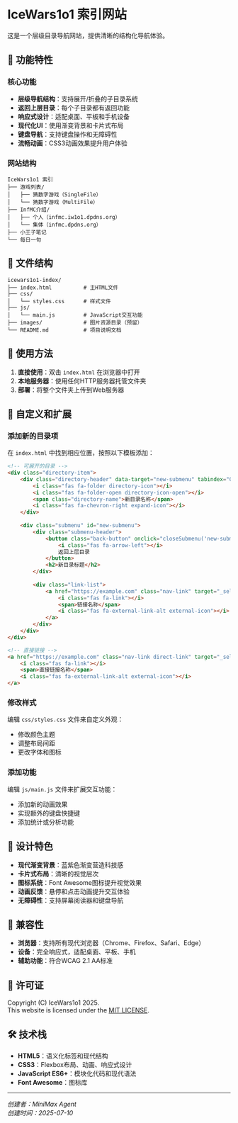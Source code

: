 # IceWars1o1 索引网站

这是一个层级目录导航网站，提供清晰的结构化导航体验。

## 🌟 功能特性

### 核心功能
- **层级导航结构**：支持展开/折叠的子目录系统
- **返回上层目录**：每个子目录都有返回功能
- **响应式设计**：适配桌面、平板和手机设备
- **现代化UI**：使用渐变背景和卡片式布局
- **键盘导航**：支持键盘操作和无障碍性
- **流畅动画**：CSS3动画效果提升用户体验

### 网站结构
```
IceWars1o1 索引
├── 游戏列表/
│   ├── 猜数字游戏（SingleFile）
│   └── 猜数字游戏（MultiFile）
├── InfMC介绍/
│   ├── 个人（infmc.iw1o1.dpdns.org）
│   └── 集体（infmc.dpdns.org）
├── 小王子笔记
└── 每日一句
```

## 📁 文件结构

```
icewars1o1-index/
├── index.html          # 主HTML文件
├── css/
│   └── styles.css      # 样式文件
├── js/
│   └── main.js         # JavaScript交互功能
├── images/             # 图片资源目录（预留）
└── README.md           # 项目说明文档
```

## 🚀 使用方法

1. **直接使用**：双击 `index.html` 在浏览器中打开
2. **本地服务器**：使用任何HTTP服务器托管文件夹
3. **部署**：将整个文件夹上传到Web服务器

## 🔧 自定义和扩展

### 添加新的目录项
在 `index.html` 中找到相应位置，按照以下模板添加：

```html
<!-- 可展开的目录 -->
<div class="directory-item">
    <div class="directory-header" data-target="new-submenu" tabindex="0" role="button" aria-expanded="false">
        <i class="fas fa-folder directory-icon"></i>
        <i class="fas fa-folder-open directory-icon-open"></i>
        <span class="directory-name">新目录名称</span>
        <i class="fas fa-chevron-right expand-icon"></i>
    </div>
    
    <div class="submenu" id="new-submenu">
        <div class="submenu-header">
            <button class="back-button" onclick="closeSubmenu('new-submenu')">
                <i class="fas fa-arrow-left"></i>
                返回上层目录
            </button>
            <h2>新目录标题</h2>
        </div>
        
        <div class="link-list">
            <a href="https://example.com" class="nav-link" target="_self">
                <i class="fas fa-link"></i>
                <span>链接名称</span>
                <i class="fas fa-external-link-alt external-icon"></i>
            </a>
        </div>
    </div>
</div>

<!-- 直接链接 -->
<a href="https://example.com" class="nav-link direct-link" target="_self">
    <i class="fas fa-link"></i>
    <span>直接链接名称</span>
    <i class="fas fa-external-link-alt external-icon"></i>
</a>
```

### 修改样式
编辑 `css/styles.css` 文件来自定义外观：
- 修改颜色主题
- 调整布局间距
- 更改字体和图标

### 添加功能
编辑 `js/main.js` 文件来扩展交互功能：
- 添加新的动画效果
- 实现额外的键盘快捷键
- 添加统计或分析功能

## 🎨 设计特色

- **现代渐变背景**：蓝紫色渐变营造科技感
- **卡片式布局**：清晰的视觉层次
- **图标系统**：Font Awesome图标提升视觉效果
- **动画反馈**：悬停和点击动画提升交互体验
- **无障碍性**：支持屏幕阅读器和键盘导航

## 📱 兼容性

- **浏览器**：支持所有现代浏览器（Chrome、Firefox、Safari、Edge）
- **设备**：完全响应式，适配桌面、平板、手机
- **辅助功能**：符合WCAG 2.1 AA标准

## 📄 许可证

Copyright (C) IceWars1o1 2025.  
This website is licensed under the [MIT LICENSE](https://iw1o1.dpdns.org/copyright).

## 🛠️ 技术栈

- **HTML5**：语义化标签和现代结构
- **CSS3**：Flexbox布局、动画、响应式设计
- **JavaScript ES6+**：模块化代码和现代语法
- **Font Awesome**：图标库

---

*创建者：MiniMax Agent*  
*创建时间：2025-07-10*
